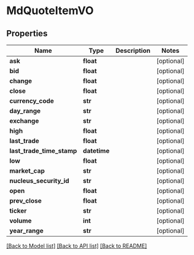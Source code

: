 # MdQuoteItemVO

## Properties
Name | Type | Description | Notes
------------ | ------------- | ------------- | -------------
**ask** | **float** |  | [optional] 
**bid** | **float** |  | [optional] 
**change** | **float** |  | [optional] 
**close** | **float** |  | [optional] 
**currency_code** | **str** |  | [optional] 
**day_range** | **str** |  | [optional] 
**exchange** | **str** |  | [optional] 
**high** | **float** |  | [optional] 
**last_trade** | **float** |  | [optional] 
**last_trade_time_stamp** | **datetime** |  | [optional] 
**low** | **float** |  | [optional] 
**market_cap** | **str** |  | [optional] 
**nucleus_security_id** | **str** |  | [optional] 
**open** | **float** |  | [optional] 
**prev_close** | **float** |  | [optional] 
**ticker** | **str** |  | [optional] 
**volume** | **int** |  | [optional] 
**year_range** | **str** |  | [optional] 

[[Back to Model list]](../README.md#documentation-for-models) [[Back to API list]](../README.md#documentation-for-api-endpoints) [[Back to README]](../README.md)



